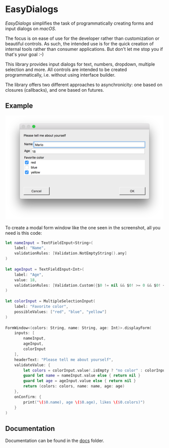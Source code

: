 # EasyDialogs

_EasyDialogs_ simplifies the task of programmatically creating forms and input dialogs on _macOS_.

The focus is on ease of use for the developer rather than customization or beautiful controls. As such, the intended use is for the quick creation of internal tools rather than consumer applications. But don't let me stop you if that's your goal :-)

This library provides input dialogs for text, numbers, dropdown, multiple selection and more. All controls are intended to be created programmatically, i.e. without using interface builder.

The library offers two different approaches to asynchronicity: one based on closures (callbacks), and one based on futures.

## Example

![Example](docs/example1.png)

To create a modal form window like the one seen in the screenshot, all you need is this code:

```swift        
let nameInput = TextFieldInput<String>(
    label: "Name",
    validationRules: [Validation.NotEmptyString().any]
)

let ageInput = TextFieldInput<Int>(
    label: "Age",
    value: 18,
    validationRules: [Validation.Custom({$0 != nil && $0! >= 0 && $0! < 200}).any]
)

let colorInput = MultipleSelectionInput(
    label: "Favorite color",
    possibleValues: ["red", "blue", "yellow"]
)

FormWindow<(colors: String, name: String, age: Int)>.displayForm(
    inputs: [
        nameInput,
        ageInput,
        colorInput
    ],
    headerText: "Please tell me about yourself",
    validateValue: {
        let colors = colorInput.value!.isEmpty ? "no color" : colorInput.value!.joined(separator: ", ")
        guard let name = nameInput.value else { return nil }
        guard let age = ageInput.value else { return nil }
        return (colors: colors, name: name, age: age)
    },
    onConfirm: {
        print("\($0.name), age \($0.age), likes \($0.colors)")
    }
)
```

## Documentation
Documentation can be found in the [docs](docs) folder.

